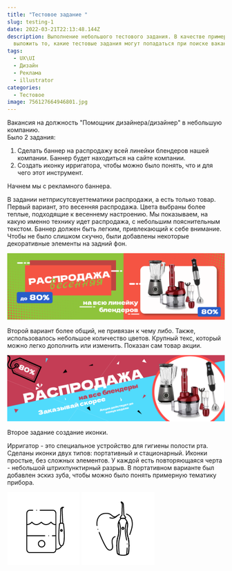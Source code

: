 ```yaml
---
title: "Тестовое задание "
slug: testing-1
date: 2022-03-21T22:13:48.144Z
description: Выполнение небольшого тестового задания. В качестве примера, решила
  выложить то, какие тестовые задания могут попадаться при поиске вакансии.
tags:
  - UX\UI
  - Дизайн
  - Реклама
  - illustrator
categories:
  - Тестовое
image: 756127664946801.jpg
---
```

Вакансия на должность "Помощник дизайнера/дизайнер" в небольшую компанию.\
Было 2 задания:

1. Сделать баннер на распродажу всей линейки блендеров нашей компании. Баннер будет находиться на сайте компании.
2. Создать иконку ирригатора, чтобы можно было понять, что и для чего этот инструмент.

Начнем мы с рекламного баннера.

В задании нетприсутсвуеттематики распродажи, а есть только товар. \
Первый вариант, это весенняя распродажа. Цвета выбраны более теплые, подходящие к весеннему настроению. Мы показываем, на какую именно технику идет распродажа, с небольшим пояснительным текстом. Баннер должен быть легким, привлекающий к себе внимание. Чтобы не было слишком скучно, были добавлены некоторые декоративные элементы на задний фон.

![Баннер весенней распродажи](баннер-блендеры-02.png)

Второй вариант более общий, не привязан к чему либо. Также, использовалось небольшое количество цветов. Крупный текс, который можно легко дополнить или изменить. Показан сам товар акции.

![Баннер универсальный](баннер-блендеры_монтажная-область-1.png)

Второе задание создание иконки.

Ирригатор - это специальное устройство для гигиены полости рта. Сделаны иконки двух типов: портативный и стационарный. Иконки простые, без сложных элементов. У каждой есть повторяющаяся черта - небольшой штрихпунктирный разрыв. В портативном варианте был добавлен эскиз зуба, чтобы можно было понять примерную тематику прибора.

![Ирригатор стационарный](ирригатор-02.png) ![Ирригатор портативный](ирригатор_монтажная-область-1.png)